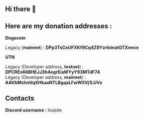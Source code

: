 ## Hi there 👋

## **Here are my donation addresses :**

**Dogecoin**

Legacy (**mainnet**) : **DPp3TsCeUFXKf9Cq4Z8YzrkimatGTXmrce**<br>

**UTN**

Legacy (Developer address, **testnet**) : **DPCREs66BHEJJ3h4egrEiaWYyY93MTdF74**<br>
Legacy (Developer address, **mainnet**) : **AAVbMzhnVqXHkaaNTLBgqaLFwW5Vj1LUVs**

## **Contacts**

**Discord username :** loopite

